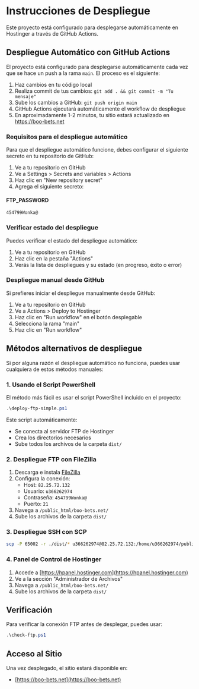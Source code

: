 # Instrucciones de Despliegue

Este proyecto está configurado para desplegarse automáticamente en Hostinger a través de GitHub Actions.

## Despliegue Automático con GitHub Actions

El proyecto está configurado para desplegarse automáticamente cada vez que se hace un push a la rama `main`. El proceso es el siguiente:

1. Haz cambios en tu código local
2. Realiza commit de tus cambios: `git add . && git commit -m "Tu mensaje"`
3. Sube los cambios a GitHub: `git push origin main`
4. GitHub Actions ejecutará automáticamente el workflow de despliegue
5. En aproximadamente 1-2 minutos, tu sitio estará actualizado en https://boo-bets.net

### Requisitos para el despliegue automático

Para que el despliegue automático funcione, debes configurar el siguiente secreto en tu repositorio de GitHub:

1. Ve a tu repositorio en GitHub
2. Ve a Settings > Secrets and variables > Actions
3. Haz clic en "New repository secret"
4. Agrega el siguiente secreto:

#### FTP_PASSWORD

```
454799Wonka@
```

### Verificar estado del despliegue

Puedes verificar el estado del despliegue automático:

1. Ve a tu repositorio en GitHub
2. Haz clic en la pestaña "Actions"
3. Verás la lista de despliegues y su estado (en progreso, éxito o error)

### Despliegue manual desde GitHub

Si prefieres iniciar el despliegue manualmente desde GitHub:

1. Ve a tu repositorio en GitHub
2. Ve a Actions > Deploy to Hostinger
3. Haz clic en "Run workflow" en el botón desplegable
4. Selecciona la rama "main"
5. Haz clic en "Run workflow"

## Métodos alternativos de despliegue

Si por alguna razón el despliegue automático no funciona, puedes usar cualquiera de estos métodos manuales:

### 1. Usando el Script PowerShell

El método más fácil es usar el script PowerShell incluido en el proyecto:

```powershell
.\deploy-ftp-simple.ps1
```

Este script automáticamente:
- Se conecta al servidor FTP de Hostinger
- Crea los directorios necesarios
- Sube todos los archivos de la carpeta `dist/`

### 2. Despliegue FTP con FileZilla

1. Descarga e instala [FileZilla](https://filezilla-project.org/)
2. Configura la conexión:
   - Host: `82.25.72.132`
   - Usuario: `u366262974`
   - Contraseña: `454799Wonka@`
   - Puerto: `21`
3. Navega a `/public_html/boo-bets.net/`
4. Sube los archivos de la carpeta `dist/`

### 3. Despliegue SSH con SCP

```bash
scp -P 65002 -r ./dist/* u366262974@82.25.72.132:/home/u366262974/public_html/boo-bets.net/
```

### 4. Panel de Control de Hostinger

1. Accede a [https://hpanel.hostinger.com](https://hpanel.hostinger.com)
2. Ve a la sección "Administrador de Archivos"
3. Navega a `/public_html/boo-bets.net/`
4. Sube los archivos de la carpeta `dist/`

## Verificación

Para verificar la conexión FTP antes de desplegar, puedes usar:

```powershell
.\check-ftp.ps1
```

## Acceso al Sitio

Una vez desplegado, el sitio estará disponible en:
- [https://boo-bets.net](https://boo-bets.net) 